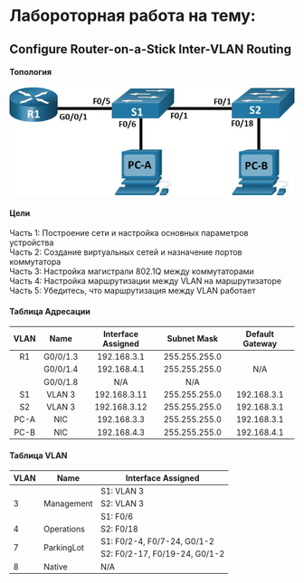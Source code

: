 # Лабороторная работа на тему:
## Configure Router-on-a-Stick Inter-VLAN Routing
#### Топология

![Alt text](https://github.com/bislogin/otus/blob/main/labs/lab00/topology.jpg)

#### Цели

Часть 1: Построение сети и настройка основных параметров устройства  
Часть 2: Создание виртуальных сетей и назначение портов коммутатора  
Часть 3: Настройка магистрали 802.1Q между коммутаторами  
Часть 4: Настройка маршрутизации между VLAN на маршрутизаторе  
Часть 5: Убедитесь, что маршрутизация между VLAN работает  

#### Таблица Адресации

<table>
    <thead>
        <tr>
            <th>VLAN</th>
            <th>Name</th>
            <th>Interface Assigned</th>
			<th>Subnet Mask</th>
            <th>Default Gateway</th>
        </tr>
    </thead>
    <tbody>
        <tr>
			<td align="center">R1</td>
			<td align="center">G0/0/1.3</td>
			<td align="center">192.168.3.1</td>
			<td align="center">255.255.255.0</td>
            <td rowspan=3 align="center">N/A</td>
        </tr>
        <tr>
            <td align="center"> </td>
			<td align="center">G0/0/1.4</td>
			<td align="center">192.168.4.1</td>
			<td align="center">255.255.255.0</td>
        </tr>
		<tr>
            <td align="center"> </td>
			<td align="center">G0/0/1.8	</td>
			<td align="center">N/A</td>
			<td align="center">N/A</td>
        </tr>
        <tr>
			<td align="center">S1</td>
			<td align="center">VLAN 3</td>
			<td align="center">192.168.3.11</td>
			<td align="center">255.255.255.0</td>
            <td align="center">192.168.3.1</td>
        </tr>
        <tr>
			<td align="center">S2</td>
			<td align="center">VLAN 3</td>
			<td align="center">192.168.3.12</td>
			<td align="center">255.255.255.0</td>
            <td align="center">192.168.3.1</td>
        </tr>
        <tr>
			<td align="center">PC-A</td>
			<td align="center">NIC</td>
			<td align="center">192.168.3.3</td>
			<td align="center">255.255.255.0</td>
            <td align="center">192.168.3.1</td>
        </tr>
        <tr>
			<td align="center">PC-B</td>
			<td align="center">NIC</td>
			<td align="center">192.168.4.3</td>
			<td align="center">255.255.255.0</td>
            <td align="center">192.168.4.1</td>
        </tr>
    </tbody>
</table>

#### Таблица VLAN

<table>
    <thead>
        <tr>
            <th>VLAN</th>
            <th>Name</th>
            <th>Interface Assigned</th>
        </tr>
    </thead>
    <tbody>
        <tr>
			<td rowspan=3 align="left">3</td>
			<td rowspan=3 align="left">Management</td>
			<td align="left">S1: VLAN 3</td>
        </tr>
        <tr>
			<td align="left">S2: VLAN 3</td>
        </tr>
        <tr>
			<td align="left">S1: F0/6</td>
        </tr>
		<tr>
            <td align="left">4 </td>
			<td align="left">Operations	</td>
			<td align="left">S2: F0/18</td>
        </tr>
        <tr>
			<td rowspan=2 align="left">7</td>
			<td rowspan=2 align="left">ParkingLot</td>
			<td align="left">S1: F0/2-4, F0/7-24, G0/1-2 </td>
        </tr>
        <tr>
			<td align="left">S2: F0/2-17, F0/19-24, G0/1-2 </td>
        </tr>
        <tr>
			<td align="left">8</td>
			<td align="left">Native</td>
			<td align="left">N/A</td>
        </tr>
    </tbody>
</table>
